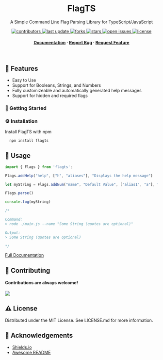 <div align="center">
  <h1>FlagTS</h1>
  <p>
    A Simple Command Line Flag Parsing Library for TypeScript/JavaScript
  </p>

<p>
  <a href="https://github.com/thepixelist11/flagts/graphs/contributors">
    <img src="https://img.shields.io/github/contributors/thepixelist11/flagts" alt="contributors" />
  </a>
  <a href="https://github.com/thepixelist11/flagts">
    <img src="https://img.shields.io/github/last-commit/thepixelist11/flagts" alt="last update" />
  </a>
  <a href="https://github.com/thepixelist11/flagts/network/members">
    <img src="https://img.shields.io/github/forks/thepixelist11/flagts" alt="forks" />
  </a>
  <a href="https://github.com/thepixelist11/flagts/stargazers">
    <img src="https://img.shields.io/github/stars/thepixelist11/flagts" alt="stars" />
  </a>
  <a href="https://github.com/thepixelist11/flagts/issues/">
    <img src="https://img.shields.io/github/issues/thepixelist11/flagts" alt="open issues" />
  </a>
  <a href="https://github.com/thepixelist11/flagts/blob/main/LICENSE.md">
    <img src="https://img.shields.io/github/license/thepixelist11/flagts.svg" alt="license" />
  </a>
</p>
   
<h4>
    <a href="https://github.com/thepixelist11/flagts">Documentation</a>
  <span> · </span>
    <a href="https://github.com/thepixelist11/flagts/issues/">Report Bug</a>
  <span> · </span>
    <a href="https://github.com/thepixelist11/flagts/issues/">Request Feature</a>
  </h4>
</div>

<br />

## :dart: Features

- Easy to Use
- Support for Booleans, Strings, and Numbers
- Fully customizeable and automatically generated help messages
- Support for hidden and required flags

### 	:toolbox: Getting Started

<!-- Installation -->
### :gear: Installation

Install FlagTS with npm

```bash
  npm install flagts
```

<!-- Usage -->
## :eyes: Usage

```javascript
import { Flags } from 'flagts';

Flags.addHelp("help", ["h", "aliases"], "Displays the help message")

let myString = Flags.addNum("name", "Default Value", ["alias1", "a"], "Here is the help message", { hidden: false, required: false });

Flags.parse()

console.log(myString)

/*

Command:
> node ./main.js --name "Some String (quotes are optional)"

Output:
> Some String (quotes are optional)

*/
```

[Full Documentation](https://github.com/thepixelist11/flagts/DOCS.md) 

## :wave: Contributing
#### Contributions are always welcome!

<a href="https://github.com/thepixelist11/flagts/graphs/contributors">
  <img src="https://contrib.rocks/image?repo=thepixelist11%2Fflagts" />
</a>



## :warning: License

Distributed under the MIT License. See LICENSE.md for more information.

## :gem: Acknowledgements

 - [Shields.io](https://shields.io/)
 - [Awesome README](https://github.com/matiassingers/awesome-readme)
